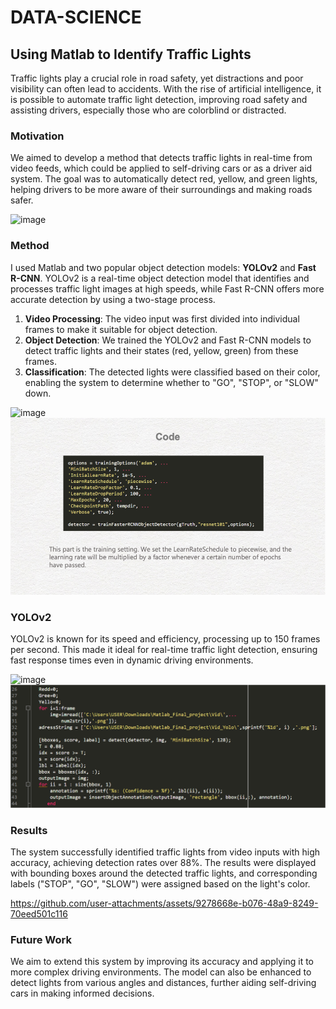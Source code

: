 # DATA-SCIENCE

## Using Matlab to Identify Traffic Lights

Traffic lights play a crucial role in road safety, yet distractions and poor visibility can often lead to accidents. With the rise of artificial intelligence, it is possible to automate traffic light detection, improving road safety and assisting drivers, especially those who are colorblind or distracted.

### Motivation

We aimed to develop a method that detects traffic lights in real-time from video feeds, which could be applied to self-driving cars or as a driver aid system. The goal was to automatically detect red, yellow, and green lights, helping drivers to be more aware of their surroundings and making roads safer.

![image](https://user-images.githubusercontent.com/62172612/205429825-5999ec32-bacf-4d68-a75b-9e89d413762c.png)

### Method

I used Matlab and two popular object detection models: **YOLOv2** and **Fast R-CNN**. YOLOv2 is a real-time object detection model that identifies and processes traffic light images at high speeds, while Fast R-CNN offers more accurate detection by using a two-stage process. 

1. **Video Processing**: The video input was first divided into individual frames to make it suitable for object detection.
2. **Object Detection**: We trained the YOLOv2 and Fast R-CNN models to detect traffic lights and their states (red, yellow, green) from these frames.
3. **Classification**: The detected lights were classified based on their color, enabling the system to determine whether to "GO", "STOP", or "SLOW" down.

![image](https://github.com/user-attachments/assets/c2de3bee-5cd5-488d-a6c0-b2ecf2a8e720)
![alt text](image-3.png)
### YOLOv2

YOLOv2  is known for its speed and efficiency, processing up to 150 frames per second. This made it ideal for real-time traffic light detection, ensuring fast response times even in dynamic driving environments.

![image](https://github.com/user-attachments/assets/76f00938-9209-4557-82c0-7e1c2c7fe530)
![alt text](image-2.png)

### Results

The system successfully identified traffic lights from video inputs with high accuracy, achieving detection rates over 88%. The results were displayed with bounding boxes around the detected traffic lights, and corresponding labels ("STOP", "GO", "SLOW") were assigned based on the light's color.


https://github.com/user-attachments/assets/9278668e-b076-48a9-8249-70eed501c116


### Future Work

We aim to extend this system by improving its accuracy and applying it to more complex driving environments. The model can also be enhanced to detect lights from various angles and distances, further aiding self-driving cars in making informed decisions.
